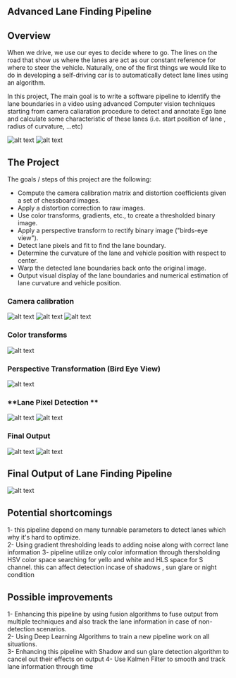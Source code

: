 ## **Advanced Lane Finding Pipeline** 

[//]: # (Image References)

[image1]: ./calibration_test/comb_calibration3.jpg "Calibration output sample 1"
[image2]: ./calibration_test/comb_calibration17.jpg "Calibration output sample 2"
[image3]: ./output_images/test1_final "Final output of Test 1 Image"
[image4]: ./output_images/test1_binary "Binary output of thresholding Test 1 Image"
[image5]: ./output_images/test1_binary_wrapped "apply prespective transformation on Binary output of thresholding Test 1 Image"
[image6]: ./output_images/test1_search_area "search area in Test 1 Image"
[image7]: ./output_images/test4_final "Final output of Test 4 Image"
[image8]: ./output_images/test6_final "Final output of Test 6 Image"
[image9]: ./output_images/straight_lines1_final "Final output of straight lines 1 Image"
[image10]: ./output_images/straight_lines2_final "Final output of straight lines 2 Image"
[image11]: ./readme_images/camera_distorsion.png "Camera Distortion Problem"
[image12]: ./readme_images/curvature.jpg "Lane Polynomial equation"

[image13]: ./output_images/project_video_out.gif "Project Video Output"

Overview
---

When we drive, we use our eyes to decide where to go.  The lines on the road that show us where the lanes are act as our constant reference for where to steer the vehicle.  Naturally, one of the first things we would like to do in developing a self-driving car is to automatically detect lane lines using an algorithm.

In this project, The main goal is to write a software pipeline to identify the lane boundaries in a video using advanced Computer vision techniques starting from camera caliaration procedure to detect and annotate Ego lane and calculate some characteristic of these lanes (i.e. start position of lane , radius of curvature, ...etc)

![alt text][image9] 
![alt text][image7]

The Project
---
The goals / steps of this project are the following:

* Compute the camera calibration matrix and distortion coefficients given a set of chessboard images.
* Apply a distortion correction to raw images.
* Use color transforms, gradients, etc., to create a thresholded binary image.
* Apply a perspective transform to rectify binary image ("birds-eye view").
* Detect lane pixels and fit to find the lane boundary.
* Determine the curvature of the lane and vehicle position with respect to center.
* Warp the detected lane boundaries back onto the original image.
* Output visual display of the lane boundaries and numerical estimation of lane curvature and vehicle position.



### **Camera calibration**
![alt text][image11]
![alt text][image1]
![alt text][image2]

### **Color transforms**
![alt text][image4]

### **Perspective Transformation (Bird Eye View)**
![alt text][image5]

### **Lane Pixel Detection **
![alt text][image12]
![alt text][image6]

### **Final Output**
![alt text][image3]
![alt text][image8]

Final Output of Lane Finding Pipeline
---
![alt text][image13]

Potential shortcomings
---
1- this pipeline depend on many tunnable parameters to detect lanes which why it's hard to optimize.  
2- Using gradient thresholding leads to adding noise along with correct lane information 
3- pipeline utilize only color information through thersholding HSV color space searching for yello and white and HLS space for S channel. this can affect detection incase of shadows , sun glare or night condition  


Possible improvements
---
1- Enhancing this pipeline by using fusion algorithms to fuse output from multiple techniques and also track the lane information in case of non-detection scenarios.  
2- Using Deep Learning Algorithms to train a new pipeline work on all situations.   
3- Enhancing this pipeline with Shadow and sun glare detection algorithm to cancel out their effects on output
4- Use Kalmen Filter to smooth and track lane information through time 
